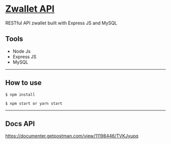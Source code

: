 # <a href="https://z-wallet-rizky.netlify.app" align="center">Zwallet API</a>

RESTful API zwallet built with Express JS and MySQL

## Tools
- Node Js
- Express JS
- MySQL
______________________________________________________________________________________
## How to use
```
$ npm install
```
```
$ npm start or yarn start
```
_______________________________________________________________________________________
## Docs API
https://documenter.getpostman.com/view/11198446/TVKJyupq
